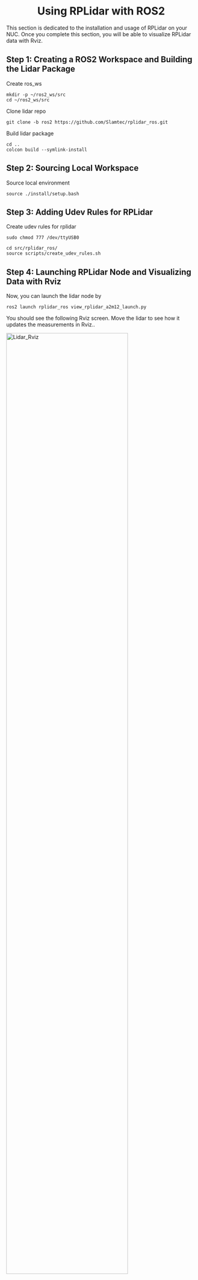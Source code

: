 <h1 align="center"> Using RPLidar with ROS2 </h1>
This section is dedicated to the installation and usage of RPLidar on your NUC. Once you complete this section, you will be able to visualize RPLidar data with Rviz.

## Step 1: Creating a ROS2 Workspace and Building the Lidar Package ##
Create ros_ws

```
mkdir -p ~/ros2_ws/src
cd ~/ros2_ws/src
```
Clone lidar repo

```
git clone -b ros2 https://github.com/Slamtec/rplidar_ros.git
```

Build lidar package

```
cd ..
colcon build --symlink-install
```
## Step 2: Sourcing Local Workspace ##
Source local environment

```
source ./install/setup.bash
```
## Step 3: Adding Udev Rules for RPLidar ##
Create udev rules for rplidar

```
sudo chmod 777 /dev/ttyUSB0
```
```
cd src/rplidar_ros/
source scripts/create_udev_rules.sh

```
## Step 4: Launching RPLidar Node and Visualizing Data with Rviz ##
Now, you can launch the lidar node by

```
ros2 launch rplidar_ros view_rplidar_a2m12_launch.py
```
You should see the following Rviz screen. Move the lidar to see how it updates the measurements in Rviz..

<img title="Lidar_Rviz"  src="../Images/Sensor/Lidar_rviz.png"  width=80% height=auto>
